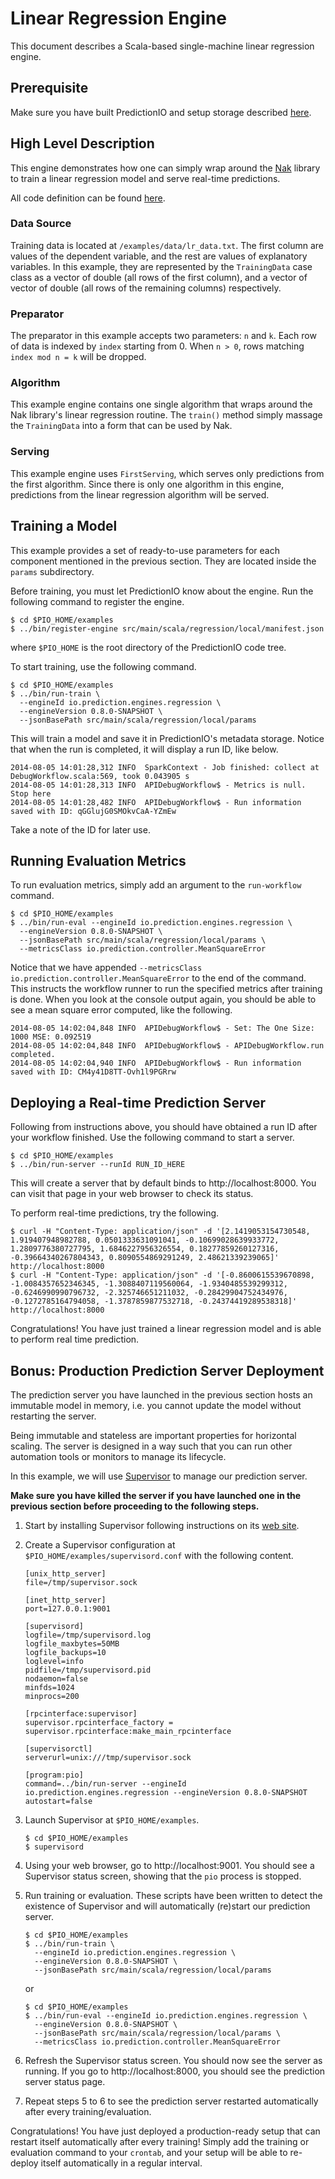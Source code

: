 Linear Regression Engine
========================

This document describes a Scala-based single-machine linear regression engine.


Prerequisite
------------

Make sure you have built PredictionIO and setup storage described
[here](/README.md).


High Level Description
----------------------

This engine demonstrates how one can simply wrap around the
[Nak](https://github.com/scalanlp/nak) library to train a linear regression
model and serve real-time predictions.

All code definition can be found [here](Run.scala).


### Data Source

Training data is located at `/examples/data/lr_data.txt`. The first column are
values of the dependent variable, and the rest are values of explanatory
variables. In this example, they are represented by the `TrainingData` case
class as a vector of double (all rows of the first column), and a vector of
vector of double (all rows of the remaining columns) respectively.


### Preparator

The preparator in this example accepts two parameters: `n` and `k`. Each row of
data is indexed by `index` starting from 0. When `n > 0`, rows matching `index
mod n = k` will be dropped.


### Algorithm

This example engine contains one single algorithm that wraps around the Nak
library's linear regression routine. The `train()` method simply massage the
`TrainingData` into a form that can be used by Nak.


### Serving

This example engine uses `FirstServing`, which serves only predictions from the
first algorithm. Since there is only one algorithm in this engine, predictions
from the linear regression algorithm will be served.


Training a Model
----------------

This example provides a set of ready-to-use parameters for each component
mentioned in the previous section. They are located inside the `params`
subdirectory.

Before training, you must let PredictionIO know about the engine. Run the
following command to register the engine.
```
$ cd $PIO_HOME/examples
$ ../bin/register-engine src/main/scala/regression/local/manifest.json
```
where `$PIO_HOME` is the root directory of the PredictionIO code tree.

To start training, use the following command.
```
$ cd $PIO_HOME/examples
$ ../bin/run-train \
  --engineId io.prediction.engines.regression \
  --engineVersion 0.8.0-SNAPSHOT \
  --jsonBasePath src/main/scala/regression/local/params
```
This will train a model and save it in PredictionIO's metadata storage. Notice
that when the run is completed, it will display a run ID, like below.
```
2014-08-05 14:01:28,312 INFO  SparkContext - Job finished: collect at DebugWorkflow.scala:569, took 0.043905 s
2014-08-05 14:01:28,313 INFO  APIDebugWorkflow$ - Metrics is null. Stop here
2014-08-05 14:01:28,482 INFO  APIDebugWorkflow$ - Run information saved with ID: qGGlujG0SMOkvCaA-YZmEw
```
Take a note of the ID
for later use.


Running Evaluation Metrics
--------------------------

To run evaluation metrics, simply add an argument to the `run-workflow` command.
```
$ cd $PIO_HOME/examples
$ ../bin/run-eval --engineId io.prediction.engines.regression \
  --engineVersion 0.8.0-SNAPSHOT \
  --jsonBasePath src/main/scala/regression/local/params \
  --metricsClass io.prediction.controller.MeanSquareError
```
Notice that we have appended `--metricsClass
io.prediction.controller.MeanSquareError` to the end of the command. This
instructs the workflow runner to run the specified metrics after training is
done. When you look at the console output again, you should be able to see a
mean square error computed, like the following.
```
2014-08-05 14:02:04,848 INFO  APIDebugWorkflow$ - Set: The One Size: 1000 MSE: 0.092519
2014-08-05 14:02:04,848 INFO  APIDebugWorkflow$ - APIDebugWorkflow.run completed.
2014-08-05 14:02:04,940 INFO  APIDebugWorkflow$ - Run information saved with ID: CM4y41D8TT-Ovh1l9PGRrw
```


Deploying a Real-time Prediction Server
---------------------------------------

Following from instructions above, you should have obtained a run ID after
your workflow finished. Use the following command to start a server.
```
$ cd $PIO_HOME/examples
$ ../bin/run-server --runId RUN_ID_HERE
```
This will create a server that by default binds to http://localhost:8000. You
can visit that page in your web browser to check its status.

To perform real-time predictions, try the following.
```
$ curl -H "Content-Type: application/json" -d '[2.1419053154730548, 1.919407948982788, 0.0501333631091041, -0.10699028639933772, 1.2809776380727795, 1.6846227956326554, 0.18277859260127316, -0.39664340267804343, 0.8090554869291249, 2.48621339239065]' http://localhost:8000
$ curl -H "Content-Type: application/json" -d '[-0.8600615539670898, -1.0084357652346345, -1.3088407119560064, -1.9340485539299312, -0.6246990990796732, -2.325746651211032, -0.28429904752434976, -0.1272785164794058, -1.3787859877532718, -0.24374419289538318]' http://localhost:8000
```
Congratulations! You have just trained a linear regression model and is able to
perform real time prediction.


Bonus: Production Prediction Server Deployment
----------------------------------------------

The prediction server you have launched in the previous section hosts an
immutable model in memory, i.e. you cannot update the model without restarting
the server.

Being immutable and stateless are important properties for horizontal scaling.
The server is designed in a way such that you can run other automation tools or
monitors to manage its lifecycle.

In this example, we will use [Supervisor](http://supervisord.org/) to manage our
prediction server.

**Make sure you have killed the server if you have launched one in the previous
section before proceeding to the following steps.**

1.  Start by installing Supervisor following instructions on its [web
    site](http://supervisord.org/).

2.  Create a Supervisor configuration at `$PIO_HOME/examples/supervisord.conf`
    with the following content.
    ```
    [unix_http_server]
    file=/tmp/supervisor.sock

    [inet_http_server]
    port=127.0.0.1:9001

    [supervisord]
    logfile=/tmp/supervisord.log
    logfile_maxbytes=50MB
    logfile_backups=10
    loglevel=info
    pidfile=/tmp/supervisord.pid
    nodaemon=false
    minfds=1024
    minprocs=200

    [rpcinterface:supervisor]
    supervisor.rpcinterface_factory = supervisor.rpcinterface:make_main_rpcinterface

    [supervisorctl]
    serverurl=unix:///tmp/supervisor.sock

    [program:pio]
    command=../bin/run-server --engineId io.prediction.engines.regression --engineVersion 0.8.0-SNAPSHOT
    autostart=false
    ```

3.  Launch Supervisor at `$PIO_HOME/examples`.
    ```
    $ cd $PIO_HOME/examples
    $ supervisord
    ```

4.  Using your web browser, go to http://localhost:9001. You should see a
    Supervisor status screen, showing that the `pio` process is stopped.

5.  Run training or evaluation. These scripts have been written to detect the
    existence of Supervisor and will automatically (re)start our prediction server.
    ```
    $ cd $PIO_HOME/examples
    $ ../bin/run-train \
      --engineId io.prediction.engines.regression \
      --engineVersion 0.8.0-SNAPSHOT \
      --jsonBasePath src/main/scala/regression/local/params
    ```

    or

    ```
    $ cd $PIO_HOME/examples
    $ ../bin/run-eval --engineId io.prediction.engines.regression \
      --engineVersion 0.8.0-SNAPSHOT \
      --jsonBasePath src/main/scala/regression/local/params \
      --metricsClass io.prediction.controller.MeanSquareError
    ```

6.  Refresh the Supervisor status screen. You should now see the server as
    running. If you go to http://localhost:8000, you should see the prediction
    server status page.
7.  Repeat steps 5 to 6 to see the prediction server restarted automatically
    after every training/evaluation.

Congratulations! You have just deployed a production-ready setup that can
restart itself automatically after every training! Simply add the training or
evaluation command to your `crontab`, and your setup will be able to re-deploy
itself automatically in a regular interval.
